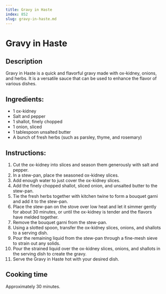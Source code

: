 ```yaml
---
title: Gravy in Haste
index: 852
slug: gravy-in-haste.md
---
```


# Gravy in Haste

## Description
Gravy in Haste is a quick and flavorful gravy made with ox-kidney, onions, and herbs. It is a versatile sauce that can be used to enhance the flavor of various dishes.

## Ingredients:
- 1 ox-kidney
- Salt and pepper
- 1 shallot, finely chopped
- 1 onion, sliced
- 1 tablespoon unsalted butter
- A bunch of fresh herbs (such as parsley, thyme, and rosemary)

## Instructions:
1. Cut the ox-kidney into slices and season them generously with salt and pepper.
2. In a stew-pan, place the seasoned ox-kidney slices.
3. Add enough water to just cover the ox-kidney slices.
4. Add the finely chopped shallot, sliced onion, and unsalted butter to the stew-pan.
5. Tie the fresh herbs together with kitchen twine to form a bouquet garni and add it to the stew-pan.
6. Place the stew-pan on the stove over low heat and let it simmer gently for about 30 minutes, or until the ox-kidney is tender and the flavors have melded together.
7. Remove the bouquet garni from the stew-pan.
8. Using a slotted spoon, transfer the ox-kidney slices, onions, and shallots to a serving dish.
9. Pour the remaining liquid from the stew-pan through a fine-mesh sieve to strain out any solids.
10. Pour the strained liquid over the ox-kidney slices, onions, and shallots in the serving dish to create the gravy.
11. Serve the Gravy in Haste hot with your desired dish.

## Cooking time
Approximately 30 minutes.